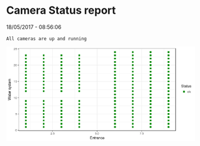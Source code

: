 Camera Status report
================
18/05/2017 - 08:56:06

    All cameras are up and running

![](camreport_files/figure-markdown_github/unnamed-chunk-2-1.png)
